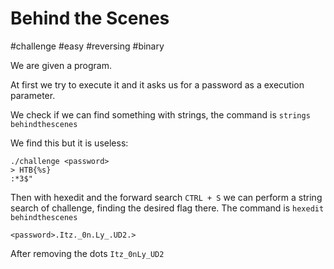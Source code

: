 # Behind the Scenes
#challenge
#easy 
#reversing
#binary

We are given a program.

At first we try to execute it and it asks us for a password as a execution parameter.

We check if we can find something with strings, the command is `strings behindthescenes`

We find this but it is useless:

```
./challenge <password>
> HTB{%s}
:*3$"
```

Then with hexedit and the forward search `CTRL + S` we can perform a string search of challenge, finding the desired flag there. The command is `hexedit behindthescenes`
```
<password>.Itz._0n.Ly_.UD2.>
```

After removing the dots `Itz_0nLy_UD2`
